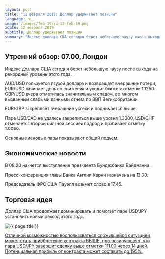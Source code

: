 ```yaml
---
layout: post
title: "12 февраля 2019: Доллар удерживает позиции"
language: ru
image: /images/feb-19/ru-12-feb-19.png
xdate: 12 февраля 2019
subtitle: Доллар удерживает позиции
summary: "Индекс доллара США сегодня берет небольшую паузу после выхода на рекордный уровень этого года. AUD/USD пользуется паузой доллара и возвращает вчерашние потери, EUR/USD начинает день со снижения и уходит ближе к отметке 1.1250"
---
```

## Утренний обзор: 07.00, Лондон
 
Индекс доллара США сегодня берет небольшую паузу после выхода на рекордный уровень этого года.

AUD/USD пользуется паузой доллара и возвращает вчерашние потери, EUR/USD начинает день со снижения и уходит ближе к отметке 1.1250. GBP/USD вчера отметилась значительным спадом, во многом вызванным слабыми данными отчета по ВВП Великобритании.

EUR/GBP закрепляет вчерашние успехи и поднимается выше.

Паре USD/CAD не удалось закрепиться выше уровня 1.3300, USD/CHF отмечается второй сильной сессией подряд и пробивает отметку 1.0050. 

Основные иеновые пары показывают общий подъем.
 
## Экономические новости
 
В 08.20 начнется выступление президента Бундесбанка Вайдманна.

Пресс-конференция главы Банка Англии Карни назначена на 13.00.

Председатель ФРС США Пауэлл возьмет слово в 17.45.
 
## Торговая идея
 
Доллар США продолжает доминировать и помогает паре USD/JPY установить новый рекорд этого года.

<img src="{{ site.url }}/images/feb-19/ru-12-feb-19.png" alt="{{ page.title }}"  title="{{ page.title }}">

<a href="%LINK%%?currency=USD&market=forex&underlying=frxUSDJPY&formname=higherlower&duration_amount=14&duration_units=d&amount=10&amount_type=stake&expiry_type=duration&barrier=111.00" target="_blank" rel="noopener noreferrer nofollow">Отличной возможностью воспользоваться сложившейся ситуацией может стать приобретение контракта ВЫШЕ, прогнозирующего, что пара USD/JPY завершит сделку выше отметки 111.00 через 14 дней. Потенциальная прибыль от контракта может составить до 195%.</a>
